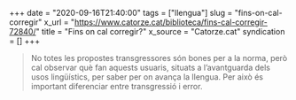 +++
date = "2020-09-16T21:40:00"
tags = ["llengua"]
slug = "fins-on-cal-corregir"
x_url = "https://www.catorze.cat/biblioteca/fins-cal-corregir-72840/"
title = "Fins on cal corregir?"
x_source = "Catorze.cat"
syndication = []
+++

> No totes les propostes transgressores són bones per a la norma, però cal observar què fan aquests usuaris, situats a l’avantguarda dels usos lingüístics, per saber per on avança la llengua. Per això és important diferenciar entre transgressió i error.
